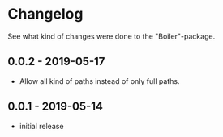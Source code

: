# Changelog

See what kind of changes were done to the "Boiler"-package.

## 0.0.2 - 2019-05-17

- Allow all kind of paths instead of only full paths.

## 0.0.1 - 2019-05-14

- initial release
